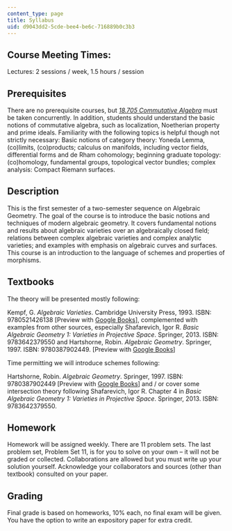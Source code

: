 ```yaml
---
content_type: page
title: Syllabus
uid: d9043dd2-5cde-bee4-be6c-716889b0c3b3
---
```


Course Meeting Times:
---------------------

Lectures: 2 sessions / week, 1.5 hours / session

Prerequisites
-------------

There are no prerequisite courses, but _[18.705 Commutative Algebra](/courses/18-705-commutative-algebra-fall-2008)_ must be taken concurrently. In addition, students should understand the basic notions of commutative algebra, such as localization, Noetherian property and prime ideals. Familiarity with the following topics is helpful though not strictly necessary: Basic notions of category theory: Yoneda Lemma, (co)limits, (co)products; calculus on manifolds, including vector fields, differential forms and de Rham cohomology; beginning graduate topology: (co)homology, fundamental groups, topological vector bundles; complex analysis: Compact Riemann surfaces.

Description
-----------

This is the first semester of a two-semester sequence on Algebraic Geometry. The goal of the course is to introduce the basic notions and techniques of modern algebraic geometry. It covers fundamental notions and results about algebraic varieties over an algebraically closed field; relations between complex algebraic varieties and complex analytic varieties; and examples with emphasis on algebraic curves and surfaces. This course is an introduction to the language of schemes and properties of morphisms.

Textbooks
---------

The theory will be presented mostly following:

Kempf, G. _Algebraic Varieties_. Cambridge University Press, 1993. ISBN: 9780521426138 \[Preview with [Google Books](http://books.google.com/books?id=fKzq70gupnEC&pg=PAfrontcover)\], complemented with examples from other sources, especially Shafarevich, Igor R. _Basic Algebraic Geometry 1: Varieties in Projective Space_. Springer, 2013. ISBN: 9783642379550 and Hartshorne, Robin. _Algebraic Geometry_. Springer, 1997. ISBN: 9780387902449. \[Preview with [Google Books](http://books.google.com/books?id=3rtX9t-nnvwC&pg=PAfrontcover)\]

Time permitting we will introduce schemes following:

Hartshorne, Robin. _Algebraic Geometry_. Springer, 1997. ISBN: 9780387902449 \[Preview with [Google Books](http://books.google.com/books?id=3rtX9t-nnvwC&pg=PAfrontcover)\] and / or cover some intersection theory following Shafarevich, Igor R. Chapter 4 in _Basic Algebraic Geometry_ _1: Varieties in Projective Space_. Springer, 2013. ISBN: 9783642379550.

Homework
--------

Homework will be assigned weekly. There are 11 problem sets. The last problem set, Problem Set 11, is for you to solve on your own – it will not be graded or collected. Collaborations are allowed but you must write up your solution yourself. Acknowledge your collaborators and sources (other than textbook) consulted on your paper.

Grading
-------

Final grade is based on homeworks, 10% each, no final exam will be given. You have the option to write an expository paper for extra credit.